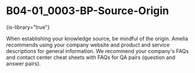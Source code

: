 # B04-01_0003-BP-Source-Origin

{is-library="true"}

<snippet id="B04-01_0003-BP-Source-Origin_snippet">

 When establishing your knowledge source, be mindful of the origin. Amelia recommends using your company website and product and service descriptions for general information. We recommend your company's FAQs and contact center cheat sheets with FAQs for QA pairs (question and answer pairs).

</snippet>